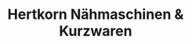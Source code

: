 ---
title: "Hertkorn Nähmaschinen & Kurzwaren"
url: /wangen-im-allgaeu/hertkorn-naehmaschinen-und-kurzwaren/
shop: Nähzubehör
---